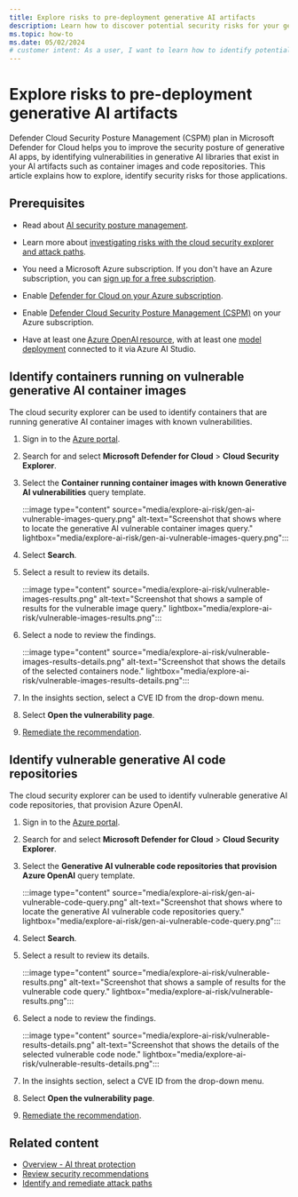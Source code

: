 ```yaml
---
title: Explore risks to pre-deployment generative AI artifacts
description: Learn how to discover potential security risks for your generative AI applications in Microsoft Defender for Cloud.
ms.topic: how-to
ms.date: 05/02/2024
# customer intent: As a user, I want to learn how to identify potential security risks for my generative AI applications in Microsoft Defender for Cloud so that I can enhance their security.
---
```


# Explore risks to pre-deployment generative AI artifacts

Defender Cloud Security Posture Management (CSPM) plan in Microsoft Defender for Cloud helps you to improve the security posture of generative AI apps, by identifying vulnerabilities in generative AI libraries that exist in your AI artifacts such as container images and code repositories. This article explains how to explore, identify security risks for those applications.

## Prerequisites

- Read about [AI security posture management](ai-security-posture.md).

- Learn more about [investigating risks with the cloud security explorer and attack paths](concept-attack-path.md).

- You need a Microsoft Azure subscription. If you don't have an Azure subscription, you can [sign up for a free subscription](https://azure.microsoft.com/pricing/free-trial/).

- Enable [Defender for Cloud on your Azure subscription](connect-azure-subscription.md).

- Enable [Defender Cloud Security Posture Management (CSPM)](tutorial-enable-cspm-plan.md) on your Azure subscription.

- Have at least one [Azure OpenAI resource](../ai-studio/how-to/create-azure-ai-resource.md), with at least one [model deployment](../ai-studio/how-to/deploy-models-openai.md) connected to it via Azure AI Studio.

## Identify containers running on vulnerable generative AI container images

The cloud security explorer can be used to identify containers that are running generative AI container images with known vulnerabilities.

1. Sign in to the [Azure portal](https://portal.azure.com/).

1. Search for and select **Microsoft Defender for Cloud** > **Cloud Security Explorer**.

1. Select the **Container running container images with known Generative AI vulnerabilities** query template.

    :::image type="content" source="media/explore-ai-risk/gen-ai-vulnerable-images-query.png" alt-text="Screenshot that shows where to locate the generative AI vulnerable container images query." lightbox="media/explore-ai-risk/gen-ai-vulnerable-images-query.png":::

1. Select **Search**.

1. Select a result to review its details.

    :::image type="content" source="media/explore-ai-risk/vulnerable-images-results.png" alt-text="Screenshot that shows a sample of results for the vulnerable image query." lightbox="media/explore-ai-risk/vulnerable-images-results.png":::

1. Select a node to review the findings.

    :::image type="content" source="media/explore-ai-risk/vulnerable-images-results-details.png" alt-text="Screenshot that shows the details of the selected containers node." lightbox="media/explore-ai-risk/vulnerable-images-results-details.png":::

1. In the insights section, select a CVE ID from the drop-down menu.

1. Select **Open the vulnerability page**.

1. [Remediate the recommendation](implement-security-recommendations.md#remediate-recommendations).

## Identify vulnerable generative AI code repositories

The cloud security explorer can be used to identify vulnerable generative AI code repositories, that provision Azure OpenAI. 

1. Sign in to the [Azure portal](https://portal.azure.com/).

1. Search for and select **Microsoft Defender for Cloud** > **Cloud Security Explorer**.

1. Select the **Generative AI vulnerable code repositories that provision Azure OpenAI** query template.

    :::image type="content" source="media/explore-ai-risk/gen-ai-vulnerable-code-query.png" alt-text="Screenshot that shows where to locate the generative AI vulnerable code repositories query." lightbox="media/explore-ai-risk/gen-ai-vulnerable-code-query.png":::

1. Select **Search**.

1. Select a result to review its details.

    :::image type="content" source="media/explore-ai-risk/vulnerable-results.png" alt-text="Screenshot that shows a sample of results for the vulnerable code query." lightbox="media/explore-ai-risk/vulnerable-results.png":::

1. Select a node to review the findings.

    :::image type="content" source="media/explore-ai-risk/vulnerable-results-details.png" alt-text="Screenshot that shows the details of the selected vulnerable code node." lightbox="media/explore-ai-risk/vulnerable-results-details.png":::

1. In the insights section, select a CVE ID from the drop-down menu.

1. Select **Open the vulnerability page**.

1. [Remediate the recommendation](implement-security-recommendations.md#remediate-recommendations).

## Related content

- [Overview - AI threat protection](ai-threat-protection.md)
- [Review security recommendations](review-security-recommendations.md)
- [Identify and remediate attack paths](how-to-manage-attack-path.md)

